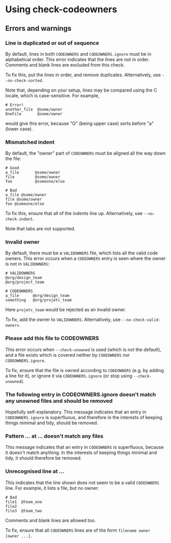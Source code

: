 # Using check-codeowners

## Errors and warnings

### Line is duplicated or out of sequence

By default, lines in both `CODEOWNERS` and `CODEOWNERS.ignore` must be in alphabetical order. This error
indicates that the lines are not in order. Comments and blank lines are excluded from this check.

To fix this, put the lines in order, and remove duplicates. Alternatively, use `--no-check-sorted`.

Note that, depending on your setup, lines may be compared using the C locale,
which is case-sensitive. For example,

```text
# Error!
another_file  @some/owner
OneFile       @some/owner
```

would give this error, because "O" (being upper case) sorts before "a" (lower case).

### Mismatched indent

By default, the "owner" part of `CODEOWNERS` must be aligned all the way down the file:

```text
# Good
a_file       @some/owner
file         @some/owner
foo          @someone/else
```

```text
# Bad
a_file @some/owner
file @some/owner
foo @someone/else
```

To fix this, ensure that all of the indents line up. Alternatively, use `--no-check-indent`.

Note that tabs are not supported.

### Invalid owner

By default, there must be a `VALIDOWNERS` file, which lists all the valid code owners.
This error occurs when a `CODEOWNERS` entry is seen where the owner is not in `VALIDOWNERS`:

```text
# VALIDOWNERS
@org/design_team
@org/project_team
```

```text
# CODEOWNERS
a_file      @org/design_team
something   @org/projetc_team
```

Here `projetc_team` would be rejected as an invalid owner.

To fix, add the owner to `VALIDOWNERS`. Alternatively, use `--no-check-valid-owners`.

### Please add this file to CODEOWNERS

This error occurs when `--check-unowned` is used (which is not the default),
and a file exists which is covered neither by `CODEOWNERS` nor `CODEOWNERS.ignore`.

To fix, ensure that the file is owned according to `CODEOWNERS` (e.g. by adding a line for it),
or ignore it via `CODEOWNERS.ignore` (or stop using `--check-unowned`).

### The following entry in CODEOWNERS.ignore doesn't match any unowned files and should be removed

Hopefully self-explanatory. This message indicates that an entry in `CODEOWNERS.ignore`
is superfluous, and therefore in the interests of keeping things minimal and tidy, should be removed.

### Pattern ... at ... doesn't match any files

This message indicates that an entry in `CODEOWNERS` is superfluous, because it doesn't match anything.
In the interests of keeping things minimal and tidy, it should therefore be removed.

### Unrecognised line at ...

This indicates that the line shown does not seem to be a valid `CODEOWNERS` line. For example, it lists
a file, but no owner:

```text
# Bad
file1  @team_one
file2
file3  @team_two
```

Comments and blank lines are allowed too.

To fix, ensure that all `CODEOWNERS` lines are of the form `filename owner [owner ...]`.

